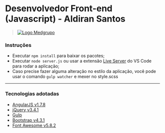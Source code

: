 # Desenvolvedor Front-end (Javascript) - Aldiran Santos

> [![Logo Medgrupo](https://d1y36np0qkbzyh.cloudfront.net/logo-medgrupo-2.jpg)](http://www.medgrupo.com.br)

### Instruções

- Executar `npm install` para baixar os pacotes;
- Executar `node server.js` ou usar a extensão [Live Server](https://marketplace.visualstudio.com/items?itemName=ritwickdey.LiveServer) do VS Code para rodar a aplicação;
- Caso precise fazer alguma alteração no estilo da aplicação, você pode usar o comando `gulp watcher` e mexer no style.scss

-------------

### Tecnologias adotadas

- [AngularJS v1.7.8](https://angularjs.org/)
- [jQuery v3.4.1](https://jquery.com/)
- [Gulp](https://gulpjs.com/)
- [Bootstrap v4.3.1](https://getbootstrap.com/docs/4.3/getting-started/introduction/)
- [Font Awesome v5.8.2](https://fontawesome.com/)
